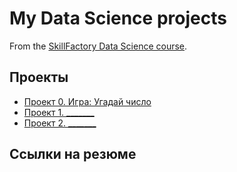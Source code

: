 # My Data Science projects

From the [SkillFactory Data Science course](https://skillfactory.ru/data-scientist).

## Проекты

* [Проект 0. Игра: Угадай число](https://github.com/yuliiakey/sf_data_science/tree/main/project_0)
* [Проект 1. _______](____)
* [Проект 2. _______](____)

## Ссылки на резюме
